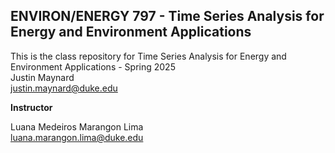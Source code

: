 ## ENVIRON/ENERGY 797 - Time Series Analysis for Energy and Environment Applications

This is the class repository for Time Series Analysis for Energy and Environment Applications - Spring 2025 <br>
Justin Maynard <br>
justin.maynard@duke.edu<br>

**Instructor** <br>

Luana Medeiros Marangon Lima <br>
luana.marangon.lima@duke.edu <br>


